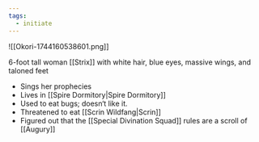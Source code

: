 ```yaml
---
tags:
  - initiate
---
```


![[Okori-1744160538601.png]]

6-foot tall woman [[Strix]] with white hair, blue eyes, massive wings, and taloned feet

* Sings her prophecies
* Lives in [[Spire Dormitory|Spire Dormitory]]
* Used to eat bugs; doesn‘t like it.
* Threatened to eat [[Scrin Wildfang|Scrin]] 
* Figured out that the [[Special Divination Squad]] rules are a scroll of [[Augury]] 
